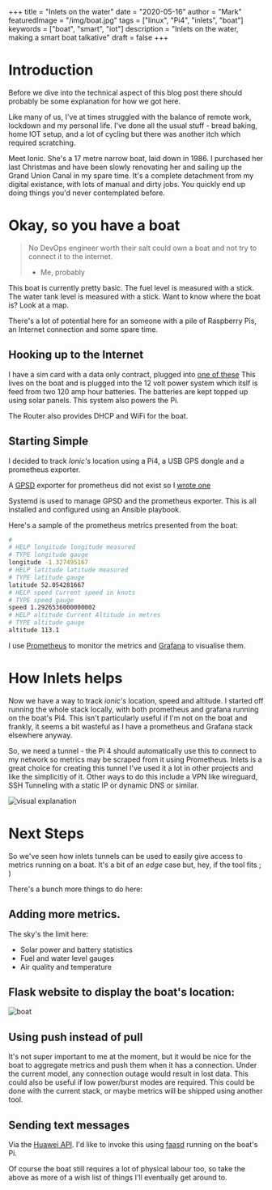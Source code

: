 +++
title = "Inlets on the water"
date = "2020-05-16"
author = "Mark"
featuredImage = "/img/boat.jpg"
tags = ["linux", "Pi4", "inlets", "boat"]
keywords = ["boat", "smart", "iot"]
description = "Inlets on the water, making a smart boat talkative"
draft = false
+++

# Introduction

Before we dive into the technical aspect of this blog post there should probably
be some explanation for how we got here.

Like many of us, I've at times struggled with the balance of remote work, 
lockdown and my personal life. I've done all the usual stuff - bread baking, 
home IOT setup, and a lot of cycling but there was another itch which required
scratching.

Meet Ionic. She's a 17 metre narrow boat, laid down in 1986. I purchased her
last Christmas and have been slowly renovating her and sailing up the Grand
Union Canal in my spare time. It's a complete detachment from my digital
existance, with lots of manual and dirty jobs. You quickly end up doing things
you'd never contemplated before.

# Okay, so you have a boat

> No DevOps engineer worth their salt could own a boat and not try to connect it
> to the internet.
>
> - Me, probably

This boat is currently pretty basic. The fuel level is measured with a stick.
The water tank level is measured with a stick. Want to know where the boat is?
Look at a map.

There's a lot of potential here for an someone with a pile of Raspberry Pis, an
Internet connection and some spare time.

## Hooking up to the Internet

I have a sim card with a data only contract, plugged into [one of
these](https://consumer.huawei.com/en/routers/5g-cpe-pro/specs/) This lives on
the boat and is plugged into the 12 volt power system which itslf is feed from
two 120 amp hour batteries. The batteries are kept topped up using solar panels.
This system also powers the Pi.

The Router also provides DHCP and WiFi for the boat.

## Starting Simple

I decided to track _Ionic's_ location using a Pi4, a USB GPS dongle and a
prometheus exporter.

A [GPSD](https://gpsd.gitlab.io/gpsd/) exporter for prometheus did not exist so
I [wrote one](https://github.com/markopolo123/gpsd_prometheus_exporter)

Systemd is used to manage GPSD and the prometheus exporter. This is all
installed and configured using an Ansible playbook.

Here's a sample of the prometheus metrics presented from the boat:

```bash
#
# HELP longitude longitude measured
# TYPE longitude gauge
longitude -1.327495167
# HELP latitude latitude measured
# TYPE latitude gauge
latitude 52.054281667
# HELP speed Current speed in knots
# TYPE speed gauge
speed 1.2926536000000002
# HELP altitude Current Altitude in metres
# TYPE altitude gauge
altitude 113.1
```

I use [Prometheus](https://prometheus.io) to monitor the metrics and
[Grafana](https://grafana.com) to visualise them.

# How Inlets helps

Now we have a way to track _ionic's_ location, speed and altitude. I started off
running the whole stack locally, with both prometheus and grafana running on the
boat's Pi4. This isn't particularly useful if I'm not on the boat and frankly, 
it seems a bit wasteful as I have a prometheus and Grafana stack elsewhere
anyway.

So, we need a tunnel - the Pi 4 should automatically use this to connect to my
network so metrics may be scraped from it using Prometheus. Inlets is a great
choice for creating this tunnel I've used it a lot in other projects and like
the simplicitiy of it. Other ways to do this include a VPN like wireguard, SSH
Tunneling with a static IP or dynamic DNS or similar.

![visual explanation](/images/2021-05-16-boat/boat-inlets.jpg)

# Next Steps

So we've seen how inlets tunnels can be used to easily give access to metrics
running on a boat. It's a bit of an _edge_ case but, hey, if the tool fits ; )

There's a bunch more things to do here:

## Adding more metrics.

The sky's the limit here:

* Solar power and battery statistics
* Fuel and water level gauges
* Air quality and temperature

## Flask website to display the boat's location:

![boat](/images/2021-05-16-boat/flask-app.jpg)

## Using push instead of pull

It's not super important to me at the moment, but it would be nice for the boat
to aggregate metrics and push them when it has a connection. Under the current
model, any connection outage would result in lost data. This could also be
useful if low power/burst modes are required. This could be done with the
current stack, or maybe metrics will be shipped using another tool.

## Sending text messages

Via the [Huawei
API](https://github.com/Salamek/huawei-lte-api/tree/master/huawei_lte_api). I'd
like to invoke this using [faasd](https://github.com/openfaas/faasd) running on
the boat's Pi.

Of course the boat still requires a lot of physical labour too, so take the
above as more of a wish list of things I'll eventually get around to.
